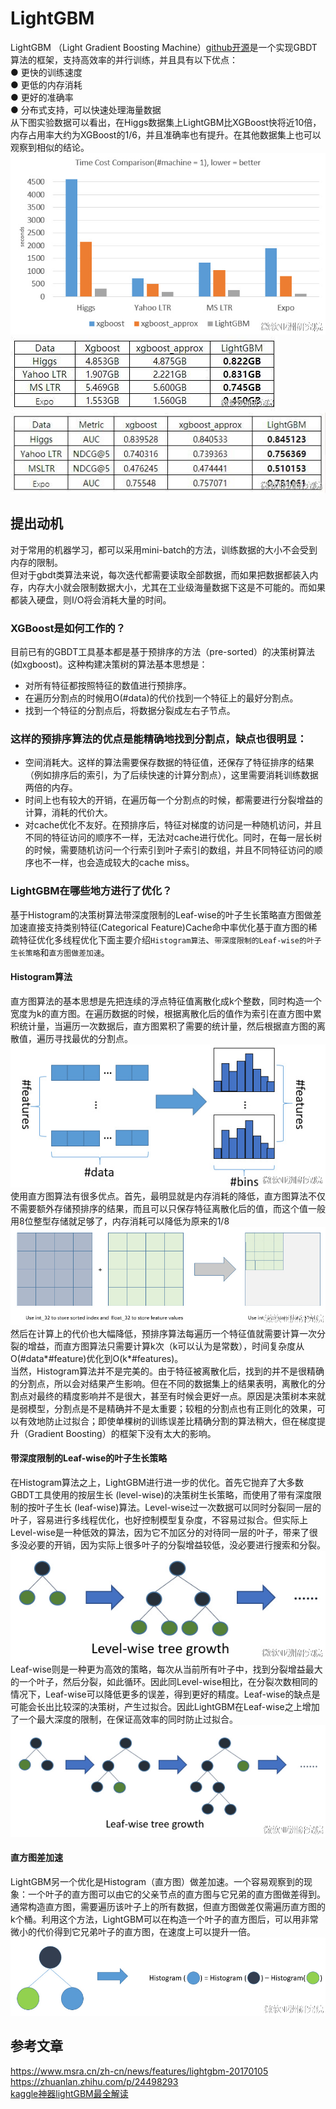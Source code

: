 # LightGBM
LightGBM （Light Gradient Boosting Machine）[github开源](https://github.com/Microsoft/LightGBM)是一个实现GBDT算法的框架，支持高效率的并行训练，并且具有以下优点：  
● 更快的训练速度  
● 更低的内存消耗  
● 更好的准确率  
● 分布式支持，可以快速处理海量数据  
从下图实验数据可以看出，在Higgs数据集上LightGBM比XGBoost快将近10倍，内存占用率大约为XGBoost的1/6，并且准确率也有提升。在其他数据集上也可以观察到相似的结论。    
![`训练速度`](https://github.com/jackychancjcjcj/ML-DL-Learning/blob/master/lightgbmV1.jpg)
![`内存消耗`](https://github.com/jackychancjcjcj/ML-DL-Learning/blob/master/lightgbmV2.jpg)
![`准确率`](https://github.com/jackychancjcjcj/ML-DL-Learning/blob/master/lightgbmV3.jpg)
## 提出动机
对于常用的机器学习，都可以采用mini-batch的方法，训练数据的大小不会受到内存的限制。  
但对于gbdt类算法来说，每次迭代都需要读取全部数据，而如果把数据都装入内存，内存大小就会限制数据大小，尤其在工业级海量数据下这是不可能的。而如果都装入硬盘，则I/O将会消耗大量的时间。  
### XGBoost是如何工作的？
目前已有的GBDT工具基本都是基于预排序的方法（pre-sorted）的决策树算法(如xgboost)。这种构建决策树的算法基本思想是：  
* 对所有特征都按照特征的数值进行预排序。  
* 在遍历分割点的时候用O(#data)的代价找到一个特征上的最好分割点。  
* 找到一个特征的分割点后，将数据分裂成左右子节点。  
### 这样的预排序算法的优点是能精确地找到分割点，缺点也很明显：  
* 空间消耗大。这样的算法需要保存数据的特征值，还保存了特征排序的结果（例如排序后的索引，为了后续快速的计算分割点），这里需要消耗训练数据两倍的内存。  
* 时间上也有较大的开销，在遍历每一个分割点的时候，都需要进行分裂增益的计算，消耗的代价大。  
* 对cache优化不友好。在预排序后，特征对梯度的访问是一种随机访问，并且不同的特征访问的顺序不一样，无法对cache进行优化。同时，在每一层长树的时候，需要随机访问一个行索引到叶子索引的数组，并且不同特征访问的顺序也不一样，也会造成较大的cache miss。
### LightGBM在哪些地方进行了优化？
基于Histogram的决策树算法带深度限制的Leaf-wise的叶子生长策略直方图做差加速直接支持类别特征(Categorical Feature)Cache命中率优化基于直方图的稀疏特征优化多线程优化下面主要介绍`Histogram算法`、`带深度限制的Leaf-wise的叶子生长策略`和`直方图做差加速`。  
#### Histogram算法
直方图算法的基本思想是先把连续的浮点特征值离散化成k个整数，同时构造一个宽度为k的直方图。在遍历数据的时候，根据离散化后的值作为索引在直方图中累积统计量，当遍历一次数据后，直方图累积了需要的统计量，然后根据直方图的离散值，遍历寻找最优的分割点。  
![](https://github.com/jackychancjcjcj/ML-DL-Learning/blob/master/histogram%E7%AE%97%E6%B3%95.jpg)
使用直方图算法有很多优点。首先，最明显就是内存消耗的降低，直方图算法不仅不需要额外存储预排序的结果，而且可以只保存特征离散化后的值，而这个值一般用8位整型存储就足够了，内存消耗可以降低为原来的1/8  
![](https://github.com/jackychancjcjcj/ML-DL-Learning/blob/master/histogram%E7%AE%97%E6%B3%952.jpg)
然后在计算上的代价也大幅降低，预排序算法每遍历一个特征值就需要计算一次分裂的增益，而直方图算法只需要计算k次（k可以认为是常数），时间复杂度从O(#data*#feature)优化到O(k*#features)。  
当然，Histogram算法并不是完美的。由于特征被离散化后，找到的并不是很精确的分割点，所以会对结果产生影响。但在不同的数据集上的结果表明，离散化的分割点对最终的精度影响并不是很大，甚至有时候会更好一点。原因是决策树本来就是弱模型，分割点是不是精确并不是太重要；较粗的分割点也有正则化的效果，可以有效地防止过拟合；即使单棵树的训练误差比精确分割的算法稍大，但在梯度提升（Gradient Boosting）的框架下没有太大的影响。
#### 带深度限制的Leaf-wise的叶子生长策略
在Histogram算法之上，LightGBM进行进一步的优化。首先它抛弃了大多数GBDT工具使用的按层生长 (level-wise)的决策树生长策略，而使用了带有深度限制的按叶子生长 (leaf-wise)算法。Level-wise过一次数据可以同时分裂同一层的叶子，容易进行多线程优化，也好控制模型复杂度，不容易过拟合。但实际上Level-wise是一种低效的算法，因为它不加区分的对待同一层的叶子，带来了很多没必要的开销，因为实际上很多叶子的分裂增益较低，没必要进行搜索和分裂。  
![](https://github.com/jackychancjcjcj/ML-DL-Learning/blob/master/leaf-wise1.jpg)
Leaf-wise则是一种更为高效的策略，每次从当前所有叶子中，找到分裂增益最大的一个叶子，然后分裂，如此循环。因此同Level-wise相比，在分裂次数相同的情况下，Leaf-wise可以降低更多的误差，得到更好的精度。Leaf-wise的缺点是可能会长出比较深的决策树，产生过拟合。因此LightGBM在Leaf-wise之上增加了一个最大深度的限制，在保证高效率的同时防止过拟合。  
![](https://github.com/jackychancjcjcj/ML-DL-Learning/blob/master/leaf-wise2.jpg)
#### 直方图差加速
LightGBM另一个优化是Histogram（直方图）做差加速。一个容易观察到的现象：一个叶子的直方图可以由它的父亲节点的直方图与它兄弟的直方图做差得到。通常构造直方图，需要遍历该叶子上的所有数据，但直方图做差仅需遍历直方图的k个桶。利用这个方法，LightGBM可以在构造一个叶子的直方图后，可以用非常微小的代价得到它兄弟叶子的直方图，在速度上可以提升一倍。  
![](https://github.com/jackychancjcjcj/ML-DL-Learning/blob/master/%E7%9B%B4%E6%96%B9%E5%9B%BE%E5%B7%AE%E5%8A%A0%E9%80%9F.jpg)


## 参考文章
https://www.msra.cn/zh-cn/news/features/lightgbm-20170105  
https://zhuanlan.zhihu.com/p/24498293  
[kaggle神器lightGBM最全解读](https://mp.weixin.qq.com/s/64xfT9WIgF3yEExpSxyshQ)  
